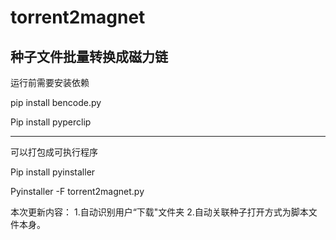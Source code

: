# torrent2magnet
种子文件批量转换成磁力链
------------------------------------
运行前需要安装依赖

pip install bencode.py

Pip install pyperclip

------------------------------------

可以打包成可执行程序

Pip install pyinstaller

Pyinstaller -F torrent2magnet.py


本次更新内容：
1.自动识别用户“下载"文件夹
2.自动关联种子打开方式为脚本文件本身。
